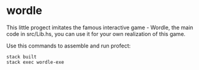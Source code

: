 # wordle

This little progect imitates the famous interactive game - Wordle, the main code in src/Lib.hs, you can use it for your own realization of this game.

Use this commands to assemble and run profect:
```
stack built
stack exec wordle-exe
```
